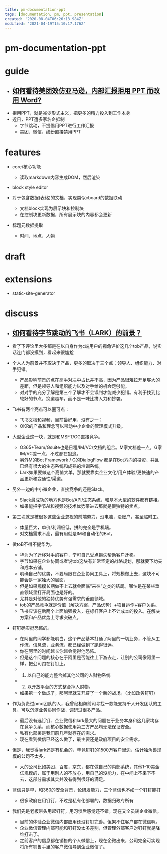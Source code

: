 ```yaml
---
title: pm-documentation-ppt
tags: [documentation, pm, ppt, presentation]
created: '2020-08-04T06:26:13.984Z'
modified: '2021-04-19T15:10:17.176Z'
---
```


# pm-documentation-ppt

# guide

- ## [如何看待美团效仿亚马逊，内部汇报拒用 PPT 而改用 Word?](https://www.zhihu.com/question/340219070/answers/updated)
- 拒用PPT，就是减少形式主义，把更多的精力投入到工作本身
- 近日，PPT遭多家名企抵制
  - 字节跳动，不提倡用PPT进行工作汇报
  - 美团、微信，纷纷直接禁用PPT

# features

- core/核心功能
  - 读取markdown内容生成DOM，然后渲染

- block style editor
- 对于包含数据(表格)的文档，实现类似cboard的数据联动
  - 文档block实现为展示块和控制块
  - 在控制块更新数据，所有展示块的内容都会更新

- 标题元数据提取
  - 时间、地点、人物

# draft

# extensions

- static-site-generator

# discuss

- ## [如何看待字节跳动的飞书（LARK）的前景？](https://www.zhihu.com/question/362435888/answers/updated)
- 看了下评论里大多都是在以自身作为c端用户的视角评价这几个tob产品，说实话连门都没摸到，看起来很尴尬

- 个人人为前景并不取决于产品，更多的取决于三个点：领导人、组织能力、对手犯错。
  - 产品影响前景的点在高手对决中占比并不高，因为产品很难拉开足够大的差距，但是领导人和组织能力以及对手给的机会足够能。
  - 对对手的充分了解是第三个了解才不会误判才能减少犯错。有利于找到比较好的节点，换道超车，而不是一味比拼人力和抄袭。
- 飞书有两个亮点可以圈可点：
  - 飞书文档和视频，目前最好用，没有之一；
  - OKR的产品和理念可以带动中小企业的管理模式升级。

- 大型企业这一块，就是和MSFT/GG直接竞争。
  - O365+Team/Gsuite也是日程/IM/VC/文档的组合。M家文档差一点，G家IM/VC差一点，不过都在狠追。
  - 另外M的Bot Framework / G的DialogFlow 都是在Bot方向的投资，并且已经有很大的生态系统和成熟的培训系统。
  - Lark如果要做这个高值大单，那就要靠卖企业文化/用户体验/更快速的产品更新和变通性/渠道。
- 另外一边的中小微企业，直接竞争的还是Slack。
  - Slack最成功的地方也是Bot/API/生态系统，和基本大型的软件都有链接。
  - 如果能把字节AI和视频的技术优势带进去那就是很独特的卖点。
- 第三块就是被很多这些企业忽视的前端劳力，没电脑，没账户，甚至临时工。
  - 体量巨大，单价/利润极低，拼的完全是手机端。
  - 对文档需求不高，最有用就是IM和自动化的Bot。

- 做toB不得不提华为。
  - 华为为了迁移对手的客户，宁可自己受点损失帮助客户迁移。
  - 字节如果在企业协同或者说tob这块有非常坚定的战略规划，那就要下功夫和成本去铺，
  - 明确自己的优势，不要局限在企业协同工具上，将规模做上去，这块不可能会是一家独大的局面，
  - 但是如果规模长期做不上去就会面临“来往”之类的结局。哪怕是在某些垂直领域里打开局面也是好的。
  - 尤其是对他的独特优势有强需求的垂直领域。
  - tob的产品竞争就是价值（解决方案、产品优势）+项目运作+客户关系。
  - 飞书应该在后两个上面加强投入，在标杆客户上不计成本的投入。在解决方案和产品优势上寻求突破点。

- 钉钉确实挺恐怖的。
  - 在阿里的同学都能明白，这个产品基本打通了阿里的一切业务，不管从工作流，信息流，业务流，都已经做到了跑得很远。
  - 你在阿里的时间越长你越会觉得他恐怖。
  - 但是这个问题的核心在于阿里是否能往上下游去走，让别的公司像阿里一样，把公司跑在钉钉上。
  - 1. 以自己的能力整合掉其他公司的人财物系统
  - 2. 以开放平台的方式整合掉人财物。
  - 如果第一个做成了，那阿里就又开辟了一个新的战场。（比如政务钉钉）
- 作为负责过pmo团队的人，我曾经相帮前司寻找一款能支持千人开发团队的工具，可以沉淀业务协同作战，调研过很多产品。
  - 最后没有选钉钉、企业微信和lark最大的问题在于业务本身和这几家均存在竞争关系，而核心数据使用第三方产品均无法保证安全。
  - 私有化部署是我们前几年就存在的需求。
  - 现在看到微信已经这么做了，最主要还是政府项目的安全需求。
- 但是，我觉得lark还是有机会的，毕竟钉钉的1500万客户里边，估计独角兽规模的公司不太多，
  - 大的公司比如美团，百度，京东，都在做自己的内部系统，其他1-10美金亿规模的，属于用别人的不放心，用自己的没能力，在中间上不来下不去，这部分需求其实并没有得到很好的满足。
- 蓝信只是早，和360的安全背景，论研发能力，三个蓝信也不如一个钉钉能打
  - 很多政府在用钉钉，不过是私有化部署的，数据归政府所有
- 我们先是老板带头用起钉钉，用习惯后感觉还不错。现在又全员转企业微信。
  - 目前的体验企业微信内部应用还没钉钉完善。但架不住客户都在微信啊。
  - 企业微信管理内部可能和钉钉没太多差别，但管理外部客户对钉钉就是降维打击了。
  - 之前客户的信息都在销售的个人微信上，现在企微出来，公司完全可实现将所有销售手里的客户微信导到企业微信了。
